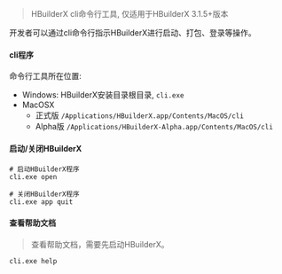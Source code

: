 > HBuilderX cli命令行工具, 仅适用于HBuilderX 3.1.5+版本

开发者可以通过cli命令行指示HBuilderX进行启动、打包、登录等操作。

#### cli程序

命令行工具所在位置:

- Windows: HBuilderX安装目录根目录, `cli.exe`
- MacOSX
    - 正式版 `/Applications/HBuilderX.app/Contents/MacOS/cli`
    - Alpha版 `/Applications/HBuilderX-Alpha.app/Contents/MacOS/cli`

#### 启动/关闭HBuilderX

```
# 启动HBuilderX程序
cli.exe open

# 关闭HBuilderX程序
cli.exe app quit
```


#### 查看帮助文档

> 查看帮助文档，需要先启动HBuilderX。

```
cli.exe help
```